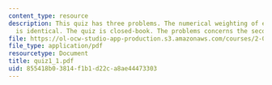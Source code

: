 ```yaml
---
content_type: resource
description: This quiz has three problems. The numerical weighting of each problem
  is identical. The quiz is closed-book. The problems concerns the second-order response.
file: https://ol-ocw-studio-app-production.s3.amazonaws.com/courses/2-003-modeling-dynamics-and-control-i-spring-2005/855418b03814f1b1d22ca8ae44473303_quiz1_1.pdf
file_type: application/pdf
resourcetype: Document
title: quiz1_1.pdf
uid: 855418b0-3814-f1b1-d22c-a8ae44473303
---
```

